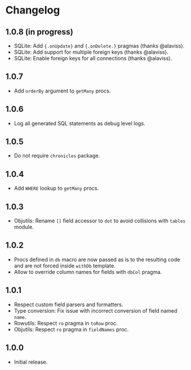 # Changelog

## 1.0.8 (in progress)

-   SQLite: Add `{.onUpdate}` and `{.onDelete.}` pragmas (thanks @alaviss).
-   SQLite: Add support for multiple foreign keys (thanks @alaviss).
-   SQLite: Enable foreign keys for all connections (thanks @alaviss).


## 1.0.7

-   Add ``orderBy`` argument to ``getMany`` procs.


## 1.0.6

-   Log all generated SQL statements as debug level logs.


## 1.0.5

-   Do not require ``chronicles`` package.


## 1.0.4

-   Add ``WHERE`` lookup to ``getMany`` procs.


## 1.0.3

-   Objutils: Rename ``[]`` field accessor to ``dot`` to avoid collisions with ``tables`` module.


## 1.0.2

-   Procs defined in ``db`` macro are now passed as is to the resulting code and are not forced inside ``withDb`` template.
-   Allow to override column names for fields with ``dbCol`` pragma.


## 1.0.1

-   Respect custom field parsers and formatters.
-   Type conversion: Fix issue with incorrect conversion of field named ``name``.
-   Rowutils: Respect ``ro`` pragma in ``toRow`` proc.
-   Objutils: Respect ``ro`` pragma in ``fieldNames`` proc.


## 1.0.0

-   Initial release.
